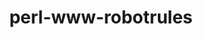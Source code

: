 ---
title: "perl-www-robotrules"
layout: cache
categories: [package, develop]
meta: {"compilers": ["none"], "num_specs": 10, "num_specs_by_stack": {"data-vis-sdk": 5, "e4s": 5, "hep": 5, "root": 10}, "oss": ["ubuntu20.04", "ubuntu22.04"], "platforms": ["linux"], "stacks": ["data-vis-sdk", "e4s", "hep", "root"], "targets": ["x86_64_v3"], "versions": ["6.02"]}
spec_details: [{"compiler": "none", "hash": "24bdodbmwjfkiwmffgeghzwsn2knkbqf", "os": "ubuntu22.04", "platform": "linux", "size": "-", "stacks": ["e4s", "hep", "root"], "target": "x86_64_v3", "variants": ["build_system=perl"], "versions": ["6.02"]}, {"compiler": "none", "hash": "5xjg36tgfwmyjsrgiwyrj7flq3kzz3pt", "os": "ubuntu20.04", "platform": "linux", "size": "-", "stacks": ["data-vis-sdk", "root"], "target": "x86_64_v3", "variants": ["build_system=perl"], "versions": ["6.02"]}, {"compiler": "none", "hash": "alpziwg4la2brlkaulckca7cc4wzalhi", "os": "ubuntu20.04", "platform": "linux", "size": "-", "stacks": ["data-vis-sdk", "root"], "target": "x86_64_v3", "variants": ["build_system=perl"], "versions": ["6.02"]}, {"compiler": "none", "hash": "cwdag4xqlwebpaxeh62qn3btpjrvbrnd", "os": "ubuntu20.04", "platform": "linux", "size": "-", "stacks": ["data-vis-sdk", "root"], "target": "x86_64_v3", "variants": ["build_system=perl"], "versions": ["6.02"]}, {"compiler": "none", "hash": "dqm2awvkgywdnunrle5inegphwx6bvq4", "os": "ubuntu20.04", "platform": "linux", "size": "-", "stacks": ["data-vis-sdk", "root"], "target": "x86_64_v3", "variants": ["build_system=perl"], "versions": ["6.02"]}, {"compiler": "none", "hash": "gqgib3434utwdiuu3yspxal3mm4es7fg", "os": "ubuntu22.04", "platform": "linux", "size": "-", "stacks": ["e4s", "hep", "root"], "target": "x86_64_v3", "variants": ["build_system=perl"], "versions": ["6.02"]}, {"compiler": "none", "hash": "lvxoo3qm6ea7jpywntsswkhddj2yc4v4", "os": "ubuntu22.04", "platform": "linux", "size": "-", "stacks": ["e4s", "hep", "root"], "target": "x86_64_v3", "variants": ["build_system=perl"], "versions": ["6.02"]}, {"compiler": "none", "hash": "q6c4c7sldcji2kkcejjtc46kwxxx56b3", "os": "ubuntu22.04", "platform": "linux", "size": "-", "stacks": ["e4s", "hep", "root"], "target": "x86_64_v3", "variants": ["build_system=perl"], "versions": ["6.02"]}, {"compiler": "none", "hash": "sqei2iw6gy6qmg7vuh4xit5ieyx4envg", "os": "ubuntu20.04", "platform": "linux", "size": "-", "stacks": ["data-vis-sdk", "root"], "target": "x86_64_v3", "variants": ["build_system=perl"], "versions": ["6.02"]}, {"compiler": "none", "hash": "xpllfilpwohnr5wawv3r55hw2a4cn4vf", "os": "ubuntu22.04", "platform": "linux", "size": "-", "stacks": ["e4s", "hep", "root"], "target": "x86_64_v3", "variants": ["build_system=perl"], "versions": ["6.02"]}]
---